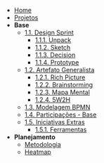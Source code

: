 - [Home](/)
- [Projetos](Projeto/Projeto.md)
- **Base**
  - [1.1. Design Sprint](Base/1.1.DesignSprint)
    - [1.1.1. Unpack](Base/1.1.DesignSprint/1.1.1.Unpack.md)
    - [1.1.2. Sketch](Base/1.1.DesignSprint/1.1.2.Sketch.md)
    - [1.1.3. Decision](Base/1.1.DesignSprint/1.1.3.Decision.md)
    - [1.1.4. Prototype](Base/1.1.DesignSprint/1.1.4.Prototype.md)
  - [1.2. Artefato Generalista](Base/1.2.ArtefatoGeneralista)
    - [1.2.1. Rich Picture](Base/1.2.ArtefatoGeneralista/1.2.1.Rich_picture.md)
    - [1.2.2. Brainstorming](Base/1.2.ArtefatoGeneralista/1.2.2.Brainstorming.md)
    - [1.2.3. Mapa Mental](Base/1.2.ArtefatoGeneralista/1.2.3.MapaMental.md)
    - [1.2.4. 5W2H](Base/1.2.ArtefatoGeneralista/1.2.4.5W2H.md)
  - [1.3. Modelagem BPMN](Base/1.3.ModelagemBPMN.md)
  - [1.4. Participações - Base](Base/1.4.ParticipacoesBase.md)
  - [1.5. Iniciativas Extras](Base/1.5.IniciativasExtras)
    - [1.5.1. Ferramentas](Base/1.5.IniciativasExtras/1.5.1Ferramentas.md)
- **Planejamento**
  - [Metodologia](planejamento/Metodologia.md)
  - [Heatmap](planejamento/heatmap.md)